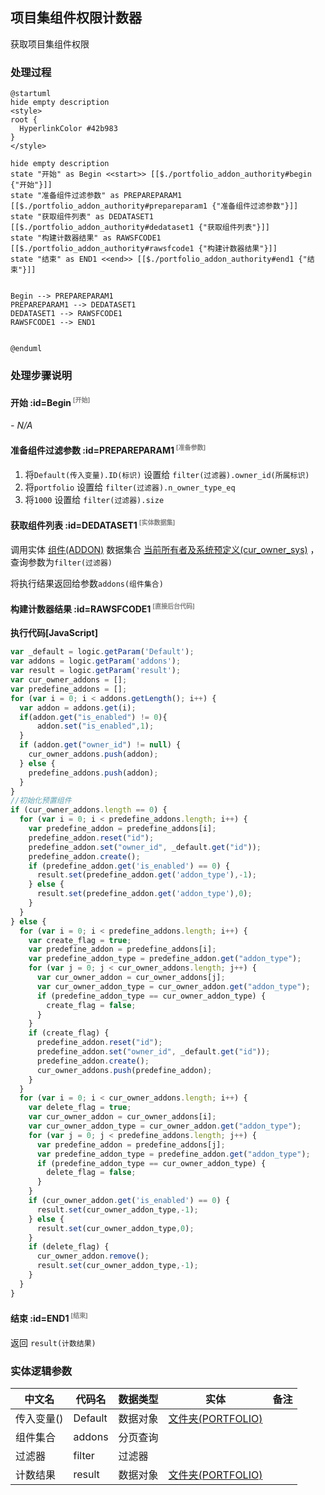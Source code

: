 ## 项目集组件权限计数器 <!-- {docsify-ignore-all} -->

   获取项目集组件权限

### 处理过程

```plantuml
@startuml
hide empty description
<style>
root {
  HyperlinkColor #42b983
}
</style>

hide empty description
state "开始" as Begin <<start>> [[$./portfolio_addon_authority#begin {"开始"}]]
state "准备组件过滤参数" as PREPAREPARAM1  [[$./portfolio_addon_authority#prepareparam1 {"准备组件过滤参数"}]]
state "获取组件列表" as DEDATASET1  [[$./portfolio_addon_authority#dedataset1 {"获取组件列表"}]]
state "构建计数器结果" as RAWSFCODE1  [[$./portfolio_addon_authority#rawsfcode1 {"构建计数器结果"}]]
state "结束" as END1 <<end>> [[$./portfolio_addon_authority#end1 {"结束"}]]


Begin --> PREPAREPARAM1
PREPAREPARAM1 --> DEDATASET1
DEDATASET1 --> RAWSFCODE1
RAWSFCODE1 --> END1


@enduml
```


### 处理步骤说明

#### 开始 :id=Begin<sup class="footnote-symbol"> <font color=gray size=1>[开始]</font></sup>



*- N/A*
#### 准备组件过滤参数 :id=PREPAREPARAM1<sup class="footnote-symbol"> <font color=gray size=1>[准备参数]</font></sup>



1. 将`Default(传入变量).ID(标识)` 设置给  `filter(过滤器).owner_id(所属标识)`
2. 将`portfolio` 设置给  `filter(过滤器).n_owner_type_eq`
3. 将`1000` 设置给  `filter(过滤器).size`

#### 获取组件列表 :id=DEDATASET1<sup class="footnote-symbol"> <font color=gray size=1>[实体数据集]</font></sup>



调用实体 [组件(ADDON)](module/Base/addon.md) 数据集合 [当前所有者及系统预定义(cur_owner_sys)](module/Base/addon#数据集合) ，查询参数为`filter(过滤器)`

将执行结果返回给参数`addons(组件集合)`

#### 构建计数器结果 :id=RAWSFCODE1<sup class="footnote-symbol"> <font color=gray size=1>[直接后台代码]</font></sup>



<p class="panel-title"><b>执行代码[JavaScript]</b></p>

```javascript
var _default = logic.getParam('Default');
var addons = logic.getParam('addons');
var result = logic.getParam('result');
var cur_owner_addons = [];
var predefine_addons = [];
for (var i = 0; i < addons.getLength(); i++) {
  var addon = addons.get(i);
  if(addon.get("is_enabled") != 0){
      addon.set("is_enabled",1);
  }
  if (addon.get("owner_id") != null) {
    cur_owner_addons.push(addon);
  } else {
    predefine_addons.push(addon);
  }
}
//初始化预置组件
if (cur_owner_addons.length == 0) {
  for (var i = 0; i < predefine_addons.length; i++) {
    var predefine_addon = predefine_addons[i];
    predefine_addon.reset("id");
    predefine_addon.set("owner_id", _default.get("id"));
    predefine_addon.create();
    if (predefine_addon.get('is_enabled') == 0) {
      result.set(predefine_addon.get('addon_type'),-1);
    } else {
      result.set(predefine_addon.get('addon_type'),0);
    }
  }
} else {
  for (var i = 0; i < predefine_addons.length; i++) {
    var create_flag = true;
    var predefine_addon = predefine_addons[i];
    var predefine_addon_type = predefine_addon.get("addon_type");
    for (var j = 0; j < cur_owner_addons.length; j++) {
      var cur_owner_addon = cur_owner_addons[j];
      var cur_owner_addon_type = cur_owner_addon.get("addon_type");
      if (predefine_addon_type == cur_owner_addon_type) {
        create_flag = false;
      }
    }
    if (create_flag) {
      predefine_addon.reset("id");
      predefine_addon.set("owner_id", _default.get("id"));
      predefine_addon.create();
      cur_owner_addons.push(predefine_addon);
    }
  }
  for (var i = 0; i < cur_owner_addons.length; i++) {
    var delete_flag = true;
    var cur_owner_addon = cur_owner_addons[i];
    var cur_owner_addon_type = cur_owner_addon.get("addon_type");
    for (var j = 0; j < predefine_addons.length; j++) {
      var predefine_addon = predefine_addons[j];
      var predefine_addon_type = predefine_addon.get("addon_type");
      if (predefine_addon_type == cur_owner_addon_type) {
        delete_flag = false;
      }
    }
    if (cur_owner_addon.get('is_enabled') == 0) {
      result.set(cur_owner_addon_type,-1);
    } else {
      result.set(cur_owner_addon_type,0);
    }
    if (delete_flag) {
      cur_owner_addon.remove();
      result.set(cur_owner_addon_type,-1);
    }
  }
}
```

#### 结束 :id=END1<sup class="footnote-symbol"> <font color=gray size=1>[结束]</font></sup>



返回 `result(计数结果)`



### 实体逻辑参数

|    中文名   |    代码名    |  数据类型    |  实体   |备注 |
| --------| --------| -------- | -------- | --------   |
|传入变量(<i class="fa fa-check"/></i>)|Default|数据对象|[文件夹(PORTFOLIO)](module/Base/portfolio.md)||
|组件集合|addons|分页查询|||
|过滤器|filter|过滤器|||
|计数结果|result|数据对象|[文件夹(PORTFOLIO)](module/Base/portfolio.md)||
